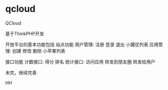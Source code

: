 qcloud
======

QCloud

基于ThinkPHP开发

开放平台的基本功能包括 
站点功能 
用户管理: 注册 登录 退出 小魔仗列表 
应用管理: 创建 修改 删除 小苹果列表

接口功能 
计数接口: 得分 排名 
统计接口: 访问应用 转发到朋友圈 转发给用户

未完，继续完善

HH